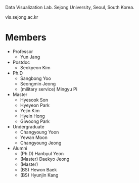 Data Visualization Lab.
Sejong University,
Seoul, South Korea.

vis.sejong.ac.kr
 
# Members
- Professor
  - Yun Jang
- Postdoc
  - Seokyeon Kim
- Ph.D 
  - Sangbong Yoo
  - Seongmin Jeong
  - (military service) Mingyu Pi
- Master
  - Hyesook Son
  - Hyeyeon Park
  - Yejin Kim
  - Hyein Hong
  - Giwoong Park
- Undergraduate
  - Changyoung Yoon
  - Yewan Moon
  - Changyoung Jeong
- Alumni
  - (Ph.D) Hanbyul Yeon
  - (Master) Daekyo Jeong
  - (Master) 
  - (BS) Hewon Baek
  - (BS) Hyunjin Kang

